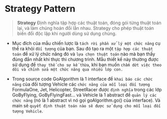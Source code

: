 # Strategy Pattern
>**Strategy** Định nghĩa tập hợp các thuật toán, đóng gói từng thuật toán lại, và làm chúng hoán đổi lẫn nhau. Strategy cho phép thuật toán biến đổi độc lập  khi người dùng sử dụng chúng.

- Mục đích của mẫu chiến lược là `tách rời phần xử lý một chức năng` cụ thể ra khỏi `đối tượng` của bạn. Sau đó tạo ra một `tập hợp các thuật toán` để xử lý chức năng đó và `lựa chọn thuật toán` nào mà bạn thấy đúng đắn nhất khi thực thi chương trình. Mẫu thiết kế này thường được sử dụng để `thay thế cho sự kế thừa`, khi bạn muốn `chấm dứt việc theo dõi và chỉnh sửa một chức năng qua nhiều lớp con.`

- Trong source code GoAlgorithm là 1 interface để `khai báo các chức năng` của đối tượng Vehicle các `chức năng của mỗi loại đối tượng` FormulaOne, Jet, Helicopter, StreetRacer được `định nghĩa` trong các lớp GoByFlying, GoByFlyingFast... và Vehicle là 1 abstract để `quản lý các chức năng` (nó là 1 abstract vì nó gọi goAlgorithm.go() của interface). Và main sẽ `quyết định thuật toán nào sẽ được sử dụng cho mỗi loại đối tượng Vehicle`.
